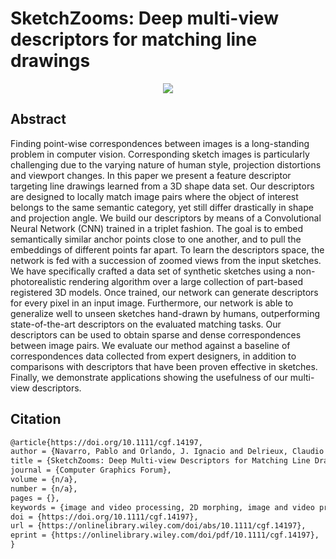 # SketchZooms: Deep multi-view descriptors for matching line drawings

<p align="center">
  <img src="https://raw.githubusercontent.com/pablo1n7/SketchZoomsDeep/master/img_readme/teaser.jpg">
</p>


## Abstract
Finding point-wise correspondences between images is a long-standing problem in computer vision. Corresponding sketch images is particularly challenging due to the varying nature of human style, projection distortions and viewport changes. In this paper we present a feature descriptor targeting line drawings learned from a 3D shape data set. Our descriptors are designed to locally match image pairs where the object of interest belongs to the same semantic category, yet still differ drastically in shape and projection angle. We build our descriptors by means of a Convolutional Neural Network (CNN) trained in a triplet fashion. The goal is to embed semantically similar anchor points close to one another, and to pull the embeddings of different points far apart. To learn the descriptors space, the network is fed with a succession of zoomed views from the input sketches. We have specifically crafted a data set of synthetic sketches using a non-photorealistic rendering algorithm over a large collection of part-based registered 3D models. Once trained, our network can generate descriptors for every pixel in an input image. Furthermore, our network is able to generalize well to unseen sketches hand-drawn by humans, outperforming state-of-the-art descriptors on the evaluated matching tasks. Our descriptors can be used to obtain sparse and dense correspondences between image pairs. We evaluate our method against a baseline of correspondences data collected from expert designers, in addition to comparisons with descriptors that have been proven effective in sketches. Finally, we demonstrate applications showing the usefulness of our multi-view descriptors.

## Citation

```Latex
@article{https://doi.org/10.1111/cgf.14197,
author = {Navarro, Pablo and Orlando, J. Ignacio and Delrieux, Claudio and Iarussi, Emmanuel},
title = {SketchZooms: Deep Multi-view Descriptors for Matching Line Drawings},
journal = {Computer Graphics Forum},
volume = {n/a},
number = {n/a},
pages = {},
keywords = {image and video processing, 2D morphing, image and video processing, image databases, image and video processing},
doi = {https://doi.org/10.1111/cgf.14197},
url = {https://onlinelibrary.wiley.com/doi/abs/10.1111/cgf.14197},
eprint = {https://onlinelibrary.wiley.com/doi/pdf/10.1111/cgf.14197},
}

```
